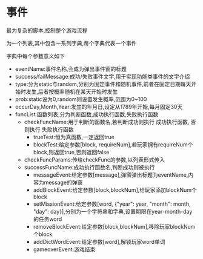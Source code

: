 # 事件

最为复杂的脚本,控制整个游戏流程

为一个列表,其中包含一系列字典,每个字典代表一个事件

字典中每个参数意义如下

- eventName:事件名称,会成为弹出事件窗的标题
- success/failMessage:成功/失败事件文字,用于实现功能类事件的文字介绍
- type:分为static与random,分别为固定事件和随机事件,前者在固定日期每天开始时发生,后者按概率随机在某天开始时发生
- prob:static设为0,random则设置发生概率,范围为0~100
- occurDay,Month,Year:发生的年月日,设定从1789年开始,每月固定30天
- funcList:函数列表,分为判断函数,成功执行函数,失败执行函数
  - checkFuncName:用于判断的函数名,若判断成功则执行 成功执行函数, 否则执行 失败执行函数
    - trueTest:恒为真函数,一定返回true
    - blockTest:给定参数[block, requireNum],若玩家拥有requireNum个block,则返回true,否则返回false
  -  checkFuncParams:传给checkFunc的参数,以列表形式传入
  - successFuncName:成功执行函数名,判断成功则被执行
    - messageEvent:给定参数[message],弹窗弹出标题为eventName,内容为message的弹窗
    - addBlockEvent:给定参数[block,blockNum],给玩家添加blockNum个block
    - setMissionEvent:给定参数[word, {"year": year, "month": month, "day": day}],分别为一个字符串和字典,设置期限在year-month-day的任务word
    - removeBlockEvent:给定参数[block,blockNum],移除玩家blockNum个block
    - addDictWordEvent:给定参数[word],解锁玩家word单词
    - gameoverEvent:游戏结束